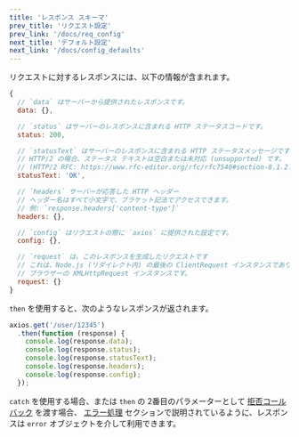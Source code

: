 ```yaml
---
title: 'レスポンス スキーマ'
prev_title: 'リクエスト設定'
prev_link: '/docs/req_config'
next_title: 'デフォルト設定'
next_link: '/docs/config_defaults'
---
```


リクエストに対するレスポンスには、以下の情報が含まれます。

```js
{
  // `data` はサーバーから提供されたレスポンスです。
  data: {},

  // `status` はサーバーのレスポンスに含まれる HTTP ステータスコードです。
  status: 200,

  // `statusText` はサーバーのレスポンスに含まれる HTTP ステータスメッセージです。
  // HTTP/2 の場合、ステータス テキストは空白または未対応 (unsupported) です。
  // (HTTP/2 RFC: https://www.rfc-editor.org/rfc/rfc7540#section-8.1.2.4)
  statusText: 'OK',

  // `headers` サーバーが応答した HTTP ヘッダー
  // ヘッダー名はすべて小文字で、ブラケット記法でアクセスできます。
  // 例: `response.headers['content-type']`
  headers: {},

  // `config` はリクエストの際に `axios` に提供された設定です。
  config: {},

  // `request` は、このレスポンスを生成したリクエストです
  // これは、Node.js (リダイレクト内) の最後の ClientRequest インスタンスであり、
  // ブラウザーの XMLHttpRequest インスタンスです。
  request: {}
}
```

`then` を使用すると、次のようなレスポンスが返されます。

```js
axios.get('/user/12345')
  .then(function (response) {
    console.log(response.data);
    console.log(response.status);
    console.log(response.statusText);
    console.log(response.headers);
    console.log(response.config);
  });
```

`catch` を使用する場合、または `then` の 2番目のパラメーターとして [拒否コールバック](https://developer.mozilla.org/en-US/docs/Web/JavaScript/Reference/Global_Objects/Promise/then) を渡す場合、 [エラー処理](https://axios-http.com/docs/handling_errors) セクションで説明されているように、レスポンスは `error` オブジェクトを介して利用できます。
